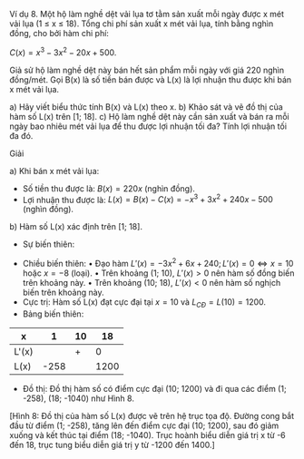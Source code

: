 Ví dụ 8. Một hộ làm nghề dệt vải lụa tơ tằm sản xuất mỗi ngày được x mét vải lụa (1 ≤ x ≤ 18).
Tổng chi phí sản xuất x mét vải lụa, tính bằng nghìn đồng, cho bởi hàm chi phí:

$C(x) = x^3 - 3x^2 - 20x + 500.$

Giả sử hộ làm nghề dệt này bán hết sản phẩm mỗi ngày với giá 220 nghìn đồng/mét.
Gọi B(x) là số tiền bán được và L(x) là lợi nhuận thu được khi bán x mét vải lụa.

a) Hãy viết biểu thức tính B(x) và L(x) theo x.
b) Khảo sát và vẽ đồ thị của hàm số L(x) trên [1; 18].
c) Hộ làm nghề dệt này cần sản xuất và bán ra mỗi ngày bao nhiêu mét vải lụa để thu được lợi nhuận tối đa? Tính lợi nhuận tối đa đó.

Giải

a) Khi bán x mét vải lụa:
- Số tiền thu được là: $B(x) = 220x$ (nghìn đồng).
- Lợi nhuận thu được là: $L(x) = B(x) - C(x) = -x^3 + 3x^2 + 240x - 500$ (nghìn đồng).

b) Hàm số L(x) xác định trên [1; 18].
- Sự biến thiên:
+ Chiều biến thiên:
• Đạo hàm $L'(x) = -3x^2 + 6x + 240; L'(x) = 0 \Leftrightarrow x = 10$ hoặc $x = -8$ (loại).
• Trên khoảng (1; 10), $L'(x) > 0$ nên hàm số đồng biến trên khoảng này.
• Trên khoảng (10; 18), $L'(x) < 0$ nên hàm số nghịch biến trên khoảng này.
+ Cực trị: Hàm số L(x) đạt cực đại tại $x = 10$ và $L_{CĐ} = L(10) = 1200$.
+ Bảng biến thiên:

x | 1 | 10 | 18
---|---|---|---
L'(x) | | + | 0 | -
L(x) | -258 | | 1200 | | -1040

- Đồ thị:
Đồ thị hàm số có điểm cực đại (10; 1200)
và đi qua các điểm (1; -258), (18; -1040)
như Hình 8.

[Hình 8: Đồ thị của hàm số L(x) được vẽ trên hệ trục tọa độ. Đường cong bắt đầu từ điểm (1; -258), tăng lên đến điểm cực đại (10; 1200), sau đó giảm xuống và kết thúc tại điểm (18; -1040). Trục hoành biểu diễn giá trị x từ -6 đến 18, trục tung biểu diễn giá trị y từ -1200 đến 1400.]